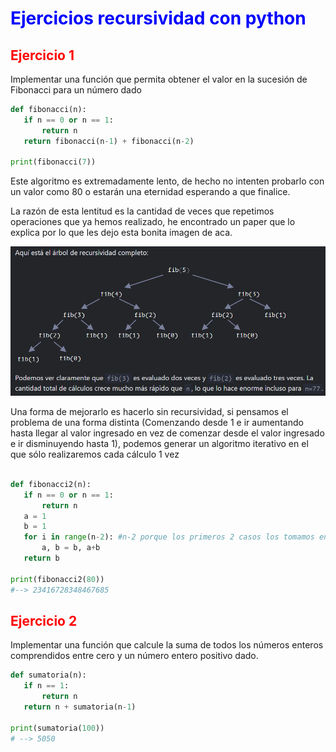 
<style>
.red {
    color: red;
}

.blue {
    color: blue;
}
</style>

# <span class='blue'>Ejercicios recursividad con python</span>

## <span class='red'>Ejercicio 1</span>

 Implementar una función que permita obtener el valor en la sucesión de Fibonacci para un número dado

 ```python
 def fibonacci(n):
    if n == 0 or n == 1:
        return n
    return fibonacci(n-1) + fibonacci(n-2)

print(fibonacci(7))
 ```
 Este algoritmo es extremadamente lento, de hecho no intenten probarlo con un valor como 80 o estarán una eternidad esperando a que finalice.

 La razón de esta lentitud es la cantidad de veces que repetimos operaciones que ya hemos realizado, he encontrado un paper que
 lo explica por lo que les dejo esta bonita imagen de aca.

 ![Alt text](image.png)

 Una forma de mejorarlo es hacerlo sin recursividad, si pensamos el problema de una forma distinta (Comenzando desde 1 e ir aumentando hasta llegar al valor ingresado en vez de comenzar desde el valor ingresado e ir disminuyendo hasta 1), podemos generar un algoritmo iterativo en el que sólo realizaremos cada cálculo 1 vez

 ```python
    
 def fibonacci2(n):
    if n == 0 or n == 1:
        return n
    a = 1
    b = 1
    for i in range(n-2): #n-2 porque los primeros 2 casos los tomamos en el if anterior
        a, b = b, a+b
    return b

 print(fibonacci2(80))
#--> 23416728348467685

 ```

## <span class='red'>Ejercicio 2 </span>
 
 Implementar una función que calcule la suma de todos los números enteros comprendidos entre cero y un número entero positivo dado.

 ```python
 def sumatoria(n):
    if n == 1:
        return n
    return n + sumatoria(n-1)

 print(sumatoria(100))
 # --> 5050
 ```